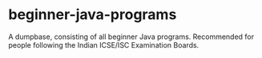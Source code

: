 # beginner-java-programs
A dumpbase, consisting of all beginner Java programs. Recommended for people following the Indian ICSE/ISC Examination Boards.
